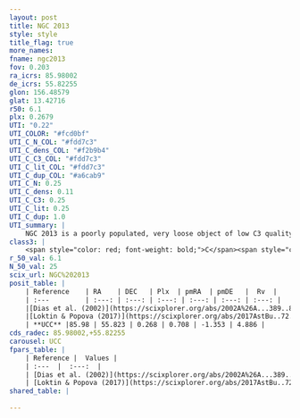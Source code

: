 ```yaml
---
layout: post
title: NGC 2013
style: style
title_flag: true
more_names: 
fname: ngc2013
fov: 0.203
ra_icrs: 85.98002
de_icrs: 55.82255
glon: 156.48579
glat: 13.42716
r50: 6.1
plx: 0.2679
UTI: "0.22"
UTI_COLOR: "#fcd0bf"
UTI_C_N_COL: "#fdd7c3"
UTI_C_dens_COL: "#f2b9b4"
UTI_C_C3_COL: "#fdd7c3"
UTI_C_lit_COL: "#fdd7c3"
UTI_C_dup_COL: "#a6cab9"
UTI_C_N: 0.25
UTI_C_dens: 0.11
UTI_C_C3: 0.25
UTI_C_lit: 0.25
UTI_C_dup: 1.0
UTI_summary: |
    NGC 2013 is a poorly populated, very loose object of low C3 quality. It is poorly studied in the literature, with no articles listed in the last 8 years.
class3: |
    <span style="color: red; font-weight: bold;">C</span><span style="color: red; font-weight: bold;">C</span>
r_50_val: 6.1
N_50_val: 25
scix_url: NGC%202013
posit_table: |
    | Reference    | RA    | DEC   | Plx  | pmRA  | pmDE   |  Rv  |
    | :---         | :---: | :---: | :---: | :---: | :---: | :---: |
    |[Dias et al. (2002)](https://scixplorer.org/abs/2002A%26A...389..871D) | 86.004 | 55.793 | -- | 0.51 | -2.81 | -- |
    |[Loktin & Popova (2017)](https://scixplorer.org/abs/2017AstBu..72..257L) | 86.01 | 55.793 | -- | 1.406 | -0.553 | -- |
    | **UCC** |85.98 | 55.823 | 0.268 | 0.708 | -1.353 | 4.886 | 
cds_radec: 85.98002,+55.82255
carousel: UCC
fpars_table: |
    | Reference |  Values |
    | :---  |  :---:  |
    | [Dias et al. (2002)](https://scixplorer.org/abs/2002A%26A...389..871D) | `E(B-V)=0.23, Dist=1100.0, Age=9.18` |
    | [Loktin & Popova (2017)](https://scixplorer.org/abs/2017AstBu..72..257L) | `E(B-V)=0.253, Dmod=12.485, logt=9.2` |
shared_table: |
    
---
```

